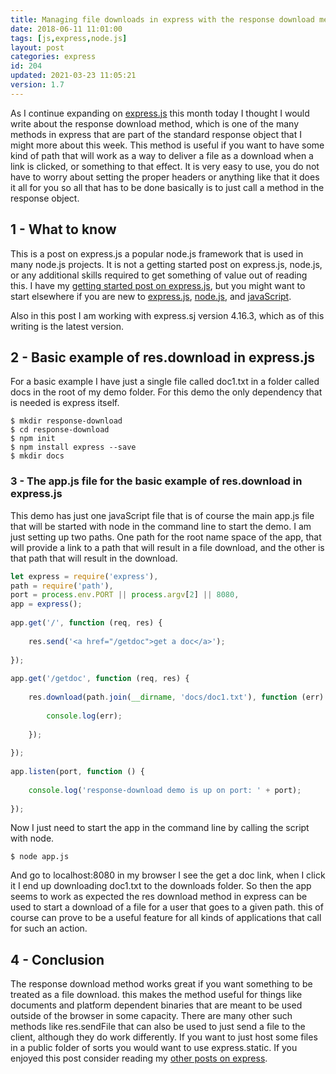 ```yaml
---
title: Managing file downloads in express with the response download method
date: 2018-06-11 11:01:00
tags: [js,express,node.js]
layout: post
categories: express
id: 204
updated: 2021-03-23 11:05:21
version: 1.7
---
```


As I continue expanding on [express.js](https://expressjs.com/) this month today I thought I would write about the response download method, which is one of the many methods in express that are part of the standard response object that I might more about this week. This method is useful if you want to have some kind of path that will work as a way to deliver a file as a download when a link is clicked, or something to that effect. It is very easy to use, you do not have to worry about setting the proper headers or anything like that it does it all for you so all that has to be done basically is to just call a method in the response object.

<!-- more -->

## 1 - What to know

This is a post on express.js a popular node.js framework that is used in many node.js projects. It is not a getting started post on express.js, node.js, or any additional skills required to get something of value out of reading this. I have my [getting started post on express.js](/2018/05/21/express-getting-started/), but you might want to start elsewhere if you are new to [express.js](https://expressjs.com/), [node.js](https://nodejs.org/en/), and [javaScript](https://developer.mozilla.org/en-US/docs/Web/JavaScript).

Also in this post I am working with express.sj version 4.16.3, which as of this writing is the latest version.


## 2 - Basic example of res.download in express.js

For a basic example I have just a single file called doc1.txt in a folder called docs in the root of my demo folder. For this demo the only dependency that is needed is express itself.

```
$ mkdir response-download
$ cd response-download
$ npm init
$ npm install express --save
$ mkdir docs
```

### 3 - The app.js file for the basic example of res.download in express.js

This demo has just one javaScript file that is of course the main app.js file that will be started with node in the command line to start the demo. I am just setting up two paths. One path for the root name space of the app, that will provide a link to a path that will result in a file download, and the other is that path that will result in the download.

```js
let express = require('express'),
path = require('path'),
port = process.env.PORT || process.argv[2] || 8080,
app = express();
 
app.get('/', function (req, res) {
 
    res.send('<a href="/getdoc">get a doc</a>');
 
});
 
app.get('/getdoc', function (req, res) {
 
    res.download(path.join(__dirname, 'docs/doc1.txt'), function (err) {
 
        console.log(err);
 
    });
 
});
 
app.listen(port, function () {
 
    console.log('response-download demo is up on port: ' + port);
 
});
```

Now I just need to start the app in the command line by calling the script with node.

```
$ node app.js
```

And go to localhost:8080 in my browser I see the get a doc link, when I click it I end up downloading doc1.txt to the downloads folder. So then the app seems to work as expected the res download method in express can be used to start a download of a file for a user that goes to a given path. this of course can prove to be a useful feature for all kinds of applications that call for such an action.

## 4 - Conclusion

The response download method works great if you want something to be treated as a file download. this makes the method useful for things like documents and platform dependent binaries that are meant to be used outside of the browser in some capacity. There are many other such methods like res.sendFile that can also be used to just send a file to the client, although they do work differently. If you want to just host some files in a public folder of sorts you would want to use express.static. If you enjoyed this post consider reading my [other posts on express](https://dustinpfister.github.io/categories/express/).